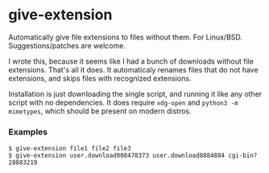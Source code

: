 # give-extension
Automatically give file extensions to files without them.  For Linux/BSD.  Suggestions/patches are welcome. 

I wrote this, because it seems like I had a bunch of downloads without file extensions.  That's all it does. It automaticaly renames files that do not have extensions, and skips files with recognized extensions. 

Installation is just downloading the single script, and running it like any other script with no dependencies.   It does require `xdg-open` and `python3 -m mimetypes`, which should be present on modern distros. 

### Examples
`$ give-extension file1 file2 file3`    
`$ give-extension user.download008478373 user.download8884884 cgi-bin?28883219`
